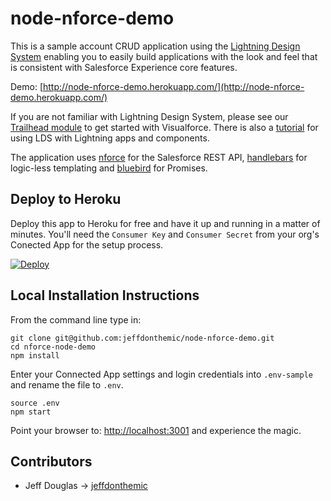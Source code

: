 # node-nforce-demo

This is a sample account CRUD application using the [Lightning Design System](https://www.lightningdesignsystem.com) enabling you to easily build applications with the look and feel that is consistent with Salesforce Experience core features.

Demo: [http://node-nforce-demo.herokuapp.com/](http://node-nforce-demo.herokuapp.com/)

If you are not familiar with Lightning Design System, please see our [Trailhead module](https://developer.salesforce.com/trailhead/module/lightning_design_system) to get started with Visualforce. There is also a [tutorial](https://github.com/ForceDotComLabs/sldsx/blob/master/tutorial/tutorial.md) for using LDS with Lightning apps and components.

The application uses [nforce](https://github.com/kevinohara80/nforce) for the Salesforce REST API, [handlebars](http://handlebarsjs.com/) for logic-less templating and [bluebird](https://github.com/petkaantonov/bluebird) for Promises.

## Deploy to Heroku

Deploy this app to Heroku for free and have it up and running in a matter of minutes.  You'll need the `Consumer Key` and `Consumer Secret` from your org's Conected App for the setup process.

[![Deploy](https://www.herokucdn.com/deploy/button.png)](https://heroku.com/deploy?template=https://github.com/jeffdonthemic/node-nforce-demo)

## Local Installation Instructions

From the command line type in:

```
git clone git@github.com:jeffdonthemic/node-nforce-demo.git
cd nforce-node-demo
npm install
```
Enter your Connected App settings and login credentials into `.env-sample` and rename the file to `.env`.

```
source .env
npm start
```

Point your browser to: [http://localhost:3001](http://localhost:3001) and experience the magic.

## Contributors
* Jeff Douglas -> [jeffdonthemic](https://github.com/jeffdonthemic)
